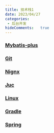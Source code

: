 ```yaml
---
title: 技术栈1
date: 2023/04/27
categories:
 - 后台开发
hideComments:   true 
---
```

### [Mybatis-plus](./2.html)
### [Git](./3.html)
### [Nignx](./4.html)
### [Juc](./5.html)
### [Linux](./6.html)
### [Gradle](./7.html)
### [Spring](./8.html)




